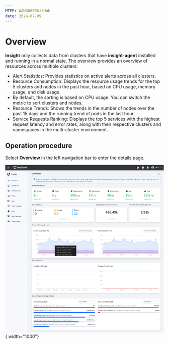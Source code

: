```yaml
---
MTPE: WANG0608GitHub
date: 2024-07-09
---
```


# Overview

__Insight__ only collects data from clusters that have __insight-agent__ installed and running in a normal state. The overview provides an overview of resources across multiple clusters:

- Alert Statistics: Provides statistics on active alerts across all clusters.
- Resource Consumption: Displays the resource usage trends for the top 5 clusters and nodes in the past hour, based on CPU usage, memory usage, and disk usage.
- By default, the sorting is based on CPU usage. You can switch the metric to sort clusters and nodes.
- Resource Trends: Shows the trends in the number of nodes over the past 15 days and the running trend of pods in the last hour.
- Service Requests Ranking: Displays the top 5 services with the highest request latency and error rates, along with their respective clusters and namespaces in the multi-cluster environment.

## Operation procedure

Select __Overview__ in the left navigation bar to enter the details page.

![overview](../../image/overview.png){ width="1000"}

